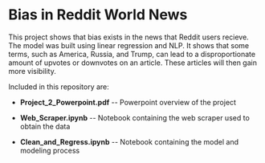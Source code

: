 # Bias in Reddit World News

This project shows that bias exists in the news that Reddit users recieve. The model was built using linear regression and NLP. It shows that some terms, such as America, Russia, and Trump, can lead to a disproportionate amount of upvotes or downvotes on an article. These articles will then gain more visibility.  

Included in this repository are:

* **Project_2_Powerpoint.pdf** -- Powerpoint overview of the project

* **Web_Scraper.ipynb** -- Notebook containing the web scraper used to obtain the data

* **Clean_and_Regress.ipynb** -- Notebook containing the model and modeling process
